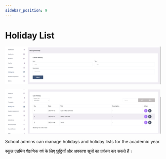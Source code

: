 ```yaml
---
sidebar_position: 9
---
```


# Holiday List

![e-School SaaS](../static/images/schooladmin/create-holiday.png)

![e-School SaaS](../static/images/schooladmin/list-holidays.png)

School admins can manage holidays and holiday lists for the academic year. 

स्कूल एडमिन शैक्षणिक वर्ष के लिए छुट्टियाँ और अवकाश सूची का प्रबंधन कर सकते हैं।